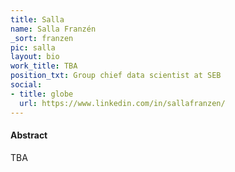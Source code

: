 ```yaml
---
title: Salla
name: Salla Franzén
_sort: franzen
pic: salla
layout: bio
work_title: TBA
position_txt: Group chief data scientist at SEB
social:
- title: globe
  url: https://www.linkedin.com/in/sallafranzen/
---
```


#### Abstract
TBA

